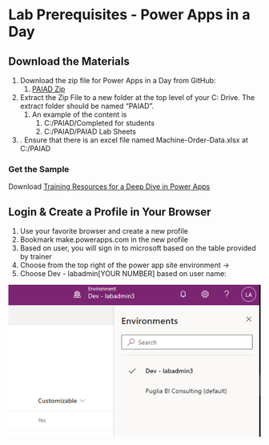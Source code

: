 # Lab Prerequisites - Power Apps in a Day

## Download the Materials

1. Download the zip file for Power Apps in a Day from GitHub:
    1. [PAIAD Zip](PAIAD.zip)
2. Extract the Zip File to a new folder at the top level of your C: Drive. The extract folder should be named “PAIAD”.
     1. An example of the content is
         1. C:/PAIAD/Completed for students
         2. C:/PAIAD/PAIAD Lab Sheets
3. . Ensure that there is an excel file named Machine-Order-Data.xlsx at C:/PAIAD

### Get the Sample

Download [Training Resources for a Deep Dive in Power Apps](/PAIAD/TrainingResources_1_0_0_3.zip)

## Login & Create a Profile in Your Browser

1. Use your favorite browser and create a new profile
2. Bookmark make.powerapps.com in the new profile
3. Based on user, you will sign in to microsoft based on the table provided by trainer
4. Choose from the top right of the power app site environment →
5. Choose Dev - labadmin[YOUR NUMBER] based on user name:


![Environment](../Assets/PAIAD/Snag_3f351f3.png)


